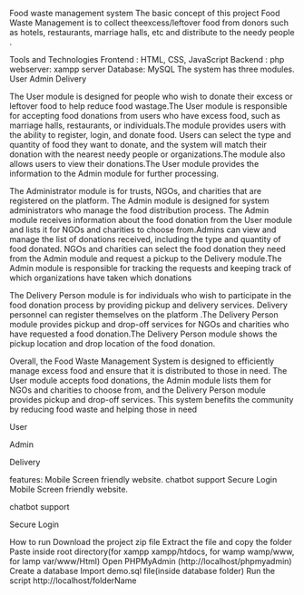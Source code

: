Food waste management system
The basic concept of this project Food Waste Management is to collect theexcess/leftover food from donors such as hotels, restaurants, marriage halls, etc and distribute to the needy people .

Tools and Technologies
Frontend : HTML, CSS, JavaScript
Backend : php
webserver: xampp server
Database: MySQL
The system has three modules.
User
Admin
Delivery

The User module is designed for people who wish to donate their excess or leftover food to help reduce food wastage.The User module is responsible for accepting food donations from users who have excess food, such as marriage halls, restaurants, or individuals.The module provides users with the ability to register, login, and donate food. Users can select the type and quantity of food they want to donate, and the system will match their donation with the nearest needy people or organizations.The module also allows users to view their donations.The User module provides the information to the Admin module for further processing.


The Administrator module is for trusts, NGOs, and charities that are registered on the platform. The Admin module is designed for system administrators who manage the food distribution process. The Admin module receives information about the food donation from the User module and lists it for NGOs and charities to choose from.Admins can view and manage the list of donations received, including the type and quantity of food donated. NGOs and charities can select the food donation they need from the Admin module and request a pickup to the Delivery module.The Admin module is responsible for tracking the requests and keeping track of which organizations have taken which donations


The Delivery Person module is for individuals who wish to participate in the food donation process by providing pickup and delivery services. Delivery personnel can register themselves on the platform .The Delivery Person module provides pickup and drop-off services for NGOs and charities who have requested a food donation.The Delivery Person module shows the pickup location and drop location of the food donation.


Overall, the Food Waste Management System is designed to efficiently manage excess food and ensure that it is distributed to those in need. The User module accepts food donations, the Admin module lists them for NGOs and charities to choose from, and the Delivery Person module provides pickup and drop-off services. This system benefits the community by reducing food waste and helping those in need

User


Admin


Delivery


features:
Mobile Screen friendly website.
chatbot support
Secure Login
Mobile Screen friendly website.


chatbot support


Secure Login


How to run
Download the project zip file
Extract the file and copy the folder
Paste inside root directory(for xampp xampp/htdocs, for wamp wamp/www, for lamp var/www/Html)
Open PHPMyAdmin (http://localhost/phpmyadmin)
Create a database
Import demo.sql file(inside database folder)
Run the script http://localhost/folderName
